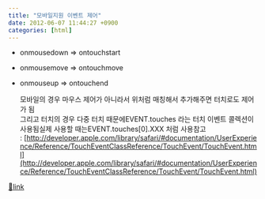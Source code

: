 ```yaml
---
title: "모바일지원 이벤트 제어"
date: 2012-06-07 11:44:27 +0900
categories: [html]
---
```


- onmousedown =&gt; ontouchstart
- onmousemove =&gt; ontouchmove
- onmouseup =&gt; ontouchend

  &#xD;
모바일의 경우 마우스 제어가 아니라서 위처럼 매칭해서 추가해주면 터치로도 제어가 됨  
그리고 터치의 경우 다중 터치 때문에EVENT.touches 라는 터치 이벤트 콜렉션이 사용됨실제 사용할 때는EVENT.touches[0].XXX 처럼 사용참고 : [http://developer.apple.com/library/safari/#documentation/UserExperience/Reference/TouchEventClassReference/TouchEvent/TouchEvent.html](http://developer.apple.com/library/safari/#documentation/UserExperience/Reference/TouchEventClassReference/TouchEvent/TouchEvent.html)  
  
  



[🔗link](http://www.mins01.com/mh/tech/read/775)